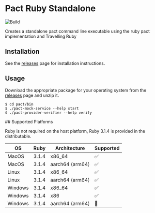 # Pact Ruby Standalone

![Build](https://github.com/you54f/pact-ruby-standalone/workflows/Build/badge.svg)

Creates a standalone pact command line executable using the ruby pact implementation and Travelling Ruby

## Installation

See the [releases](https://github.com/you54f/pact-ruby-standalone/releases) page for installation instructions.

## Usage

Download the appropriate package for your operating system from the [releases](https://github.com/you54f/pact-ruby-standalone/releases) page and unzip it.

    $ cd pact/bin
    $ ./pact-mock-service --help start
    $ ./pact-provider-verifier --help verify

## Supported Platforms

Ruby is not required on the host platform, Ruby 3.1.4 is provided in the distributable.


| OS     | Ruby      | Architecture   | Supported |
| -------| -------   | ------------   | --------- |
| MacOS  | 3.1.4     | x86_64         | ✅        |
| MacOS  | 3.1.4     | aarch64 (arm64)| ✅        |
| Linux  | 3.1.4     | x86_64         | ✅        |
| Linux  | 3.1.4     | aarch64 (arm64)| ✅        |
| Windows| 3.1.4     | x86_64         | ✅        |
| Windows| 3.1.4     | x86            | ✅        |
| Windows| 3.1.4     | aarch64 (arm64)| 🚧        |
